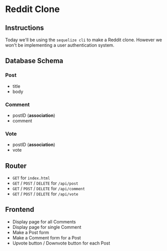 # Reddit Clone

## Instructions
Today we'll be using the `sequelize cli` to make a Reddit clone. However we won't be implementing a user authentication system.

## Database Schema
### Post
* title
* body

### Comment
* postID (**association**)
* comment

### Vote
* postID (**association**)
* vote

## Router
* `GET` for `index.html`
* `GET` / `POST` / `DELETE` for `/api/post`
* `GET` / `POST` / `DELETE` for `/api/comment`
* `GET` / `POST` / `DELETE` for `/api/vote`

## Frontend
* Display page for all Comments
* Display page for single Comment
* Make a Post form
* Make a Comment form for a Post
* Upvote button / Downvote button for each Post

